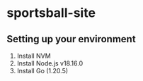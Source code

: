 # sportsball-site

## Setting up your environment

1. Install NVM
2. Install Node.js v18.16.0
3. Install Go (1.20.5)
